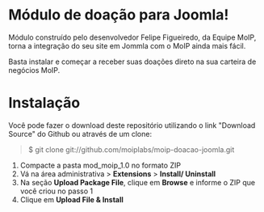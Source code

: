 Módulo de doação para Joomla!
=============================

Módulo construído pelo desenvolvedor Felipe Figueiredo, da Equipe MoIP, 
torna a integração do seu site em Jommla com o MoIP ainda mais fácil. 

Basta instalar e começar a receber suas doações direto na sua carteira de negócios MoIP.

Instalação
==========

Você pode fazer o download deste repositório utilizando o link "Download Source" do Github ou através de um clone:

> $ git clone git://github.com/moiplabs/moip-doacao-joomla.git


1. Compacte a pasta mod_moip_1.0 no formato ZIP 
2. Vá na área administrativa > **Extensions** > **Install/ Uninstall**
3. Na seção **Upload Package File**, clique em **Browse** e informe o ZIP que você criou no passo 1
4. Clique em **Upload File & Install**




